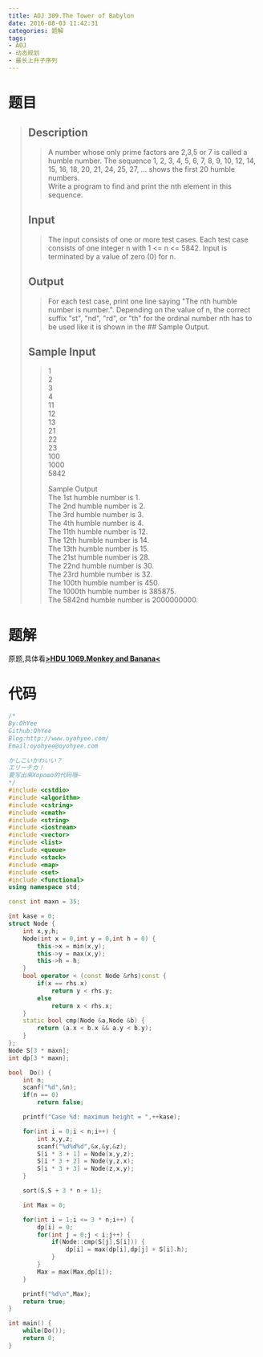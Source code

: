 ```yaml
---
title: AOJ 309.The Tower of Babylon
date: 2016-08-03 11:42:31
categories: 题解
tags:
- AOJ
- 动态规划
- 最长上升子序列
---
```

# 题目
> 
> ## Description  
>> A number whose only prime factors are 2,3,5 or 7 is called a humble number. The sequence 1, 2, 3, 4, 5, 6, 7, 8, 9, 10, 12, 14, 15, 16, 18, 20, 21, 24, 25, 27, ... shows the first 20 humble numbers.   
>> Write a program to find and print the nth element in this sequence.   
>>   
>> <!--more-->  
> 
> ## Input  
>> The input consists of one or more test cases. Each test case consists of one integer n with 1 <= n <= 5842. Input is terminated by a value of zero (0) for n.  
>>   
> 
> ## Output  
>> For each test case, print one line saying "The nth humble number is number.". Depending on the value of n, the correct suffix "st", "nd", "rd", or "th" for the ordinal number nth has to be used like it is shown in the ## Sample Output.  
>>   
> 
> ## Sample Input  
>> 1  
>> 2  
>> 3  
>> 4  
>> 11  
>> 12  
>> 13  
>> 21  
>> 22  
>> 23  
>> 100  
>> 1000  
>> 5842  
>>   
>> Sample Output  
>> The 1st humble number is 1.  
>> The 2nd humble number is 2.  
>> The 3rd humble number is 3.  
>> The 4th humble number is 4.  
>> The 11th humble number is 12.  
>> The 12th humble number is 14.  
>> The 13th humble number is 15.  
>> The 21st humble number is 28.  
>> The 22nd humble number is 30.  
>> The 23rd humble number is 32.  
>> The 100th humble number is 450.  
>> The 1000th humble number is 385875.  
>> The 5842nd humble number is 2000000000.  

# 题解
原题,具体看[**>HDU 1069.Monkey and Banana<**](/post/HDU/1069.html)

# 代码
```cpp The Tower of Babylon https://github.com/OhYee/ACM.github.io/blob/master\AOJ\309.The%20Tower%20of%20Babylon.cpp 代码备份
/*
By:OhYee
Github:OhYee
Blog:http://www.oyohyee.com/
Email:oyohyee@oyohyee.com

かしこいかわいい？
エリーチカ！
要写出来Хорошо的代码哦~
*/
#include <cstdio>
#include <algorithm>
#include <cstring>
#include <cmath>
#include <string>
#include <iostream>
#include <vector>
#include <list>
#include <queue>
#include <stack>
#include <map>
#include <set>
#include <functional>
using namespace std;

const int maxn = 35;

int kase = 0;
struct Node {
	int x,y,h;
	Node(int x = 0,int y = 0,int h = 0) {
		this->x = min(x,y);
		this->y = max(x,y);
		this->h = h;
	}
	bool operator < (const Node &rhs)const {
		if(x == rhs.x)
			return y < rhs.y;
		else
			return x < rhs.x;
	}
	static bool cmp(Node &a,Node &b) {
		return (a.x < b.x && a.y < b.y);
	}
};
Node S[3 * maxn];
int dp[3 * maxn];

bool  Do() {
	int n;
	scanf("%d",&n);
	if(n == 0)
		return false;

	printf("Case %d: maximum height = ",++kase);

	for(int i = 0;i < n;i++) {
		int x,y,z;
		scanf("%d%d%d",&x,&y,&z);
		S[i * 3 + 1] = Node(x,y,z);
		S[i * 3 + 2] = Node(y,z,x);
		S[i * 3 + 3] = Node(z,x,y);
	}

	sort(S,S + 3 * n + 1);

	int Max = 0;

	for(int i = 1;i <= 3 * n;i++) {
		dp[i] = 0;
		for(int j = 0;j < i;j++) {
			if(Node::cmp(S[j],S[i])) {
				dp[i] = max(dp[i],dp[j] + S[i].h);
			}
		}
		Max = max(Max,dp[i]);
	}

	printf("%d\n",Max);
	return true;
}

int main() {
	while(Do());
	return 0;
}
```